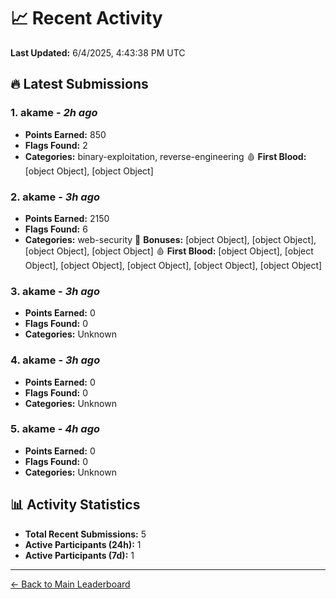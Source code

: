 # 📈 Recent Activity

**Last Updated:** 6/4/2025, 4:43:38 PM UTC

## 🔥 Latest Submissions

### 1. akame - *2h ago*
- **Points Earned:** 850
- **Flags Found:** 2
- **Categories:** binary-exploitation, reverse-engineering 🩸 **First Blood:** [object Object], [object Object]

### 2. akame - *3h ago*
- **Points Earned:** 2150
- **Flags Found:** 6
- **Categories:** web-security 🎯 **Bonuses:** [object Object], [object Object], [object Object], [object Object] 🩸 **First Blood:** [object Object], [object Object], [object Object], [object Object], [object Object], [object Object]

### 3. akame - *3h ago*
- **Points Earned:** 0
- **Flags Found:** 0
- **Categories:** Unknown

### 4. akame - *3h ago*
- **Points Earned:** 0
- **Flags Found:** 0
- **Categories:** Unknown

### 5. akame - *4h ago*
- **Points Earned:** 0
- **Flags Found:** 0
- **Categories:** Unknown

## 📊 Activity Statistics

- **Total Recent Submissions:** 5
- **Active Participants (24h):** 1
- **Active Participants (7d):** 1

---
[← Back to Main Leaderboard](README.md)